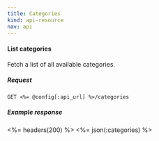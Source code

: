 ```yaml
---
title: Categories
kind: api-resource
nav: api
---
```


#### List categories

Fetch a list of all available categories.

##### Request
```
GET <%= @config[:api_url] %>/categories
```

##### Example response
<%= headers(200) %>
<%= json(:categories) %>
